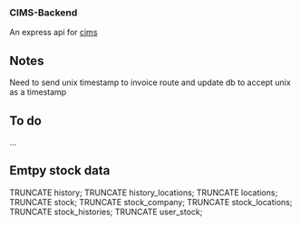 ### CIMS-Backend

An express api for [cims](https://github.com/michael86/inventory-management-system-web-app)

## Notes

Need to send unix timestamp to invoice route and update db to accept unix as a timestamp

## To do

...

## Emtpy stock data

TRUNCATE history;
TRUNCATE history_locations;
TRUNCATE locations;
TRUNCATE stock;
TRUNCATE stock_company;
TRUNCATE stock_locations;
TRUNCATE stock_histories;
TRUNCATE user_stock;

